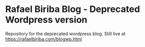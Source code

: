 # Rafael Biriba Blog - Deprecated Wordpress version

Repository for the deprecated wordpress blog. Still live at https://rafaelbiriba.com/blogwp.html
